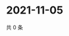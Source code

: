 # 2021-11-05

共 0 条

<!-- BEGIN WEIBO -->
<!-- 最后更新时间 Fri Nov 05 2021 16:17:14 GMT+0800 (China Standard Time) -->

<!-- END WEIBO -->
